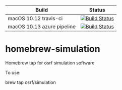 Build | Status
-- | --
macOS 10.12 travis-ci | [![Build Status](https://travis-ci.org/osrf/homebrew-simulation.svg?branch=master)](https://travis-ci.org/osrf/homebrew-simulation)
macOS 10.13 azure pipeline | [![Build Status](https://dev.azure.com/william0339/osrf%20homebrew-simulation/_apis/build/status/osrf.homebrew-simulation?branchName=master)](https://dev.azure.com/william0339/osrf%20homebrew-simulation/_build/latest?definitionId=1&branchName=master)

homebrew-simulation
===================

Homebrew tap for osrf simulation software

To use:

brew tap osrf/simulation
